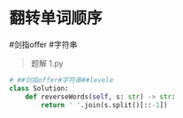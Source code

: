 
# 翻转单词顺序

 #剑指offer  #字符串

> 题解 1.py

```.py
# ##剑指offer#字符串##levele
class Solution:
    def reverseWords(self, s: str) -> str:
        return ' '.join(s.split()[::-1])

```


